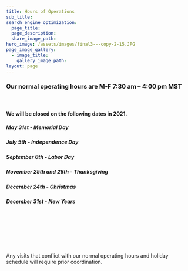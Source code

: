 ```yaml
---
title: Hours of Operations
sub_title:
search_engine_optimization:
  page_title:
  page_description:
  share_image_path:
hero_image: /assets/images/final3---copy-2-15.JPG
page_image_gallery:
  - image_title:
    gallery_image_path:
layout: page
---
```


### Our normal operating hours are M-F 7:30 am – 4:00 pm MST

#### &nbsp;

#### We will be closed on the following dates in 2021.

##### May 31st - Memorial Day

##### July 5th - Independence Day

##### September 6th - Labor Day

##### November 25th and 26th - Thanksgiving

##### December 24th - Christmas

##### December 31st - New Years

#### &nbsp;

##### &nbsp;

&nbsp;

Any visits that conflict with our normal operating hours and holiday schedule will require prior coordination.
